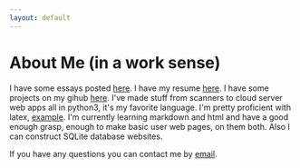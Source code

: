 ```yaml
---
layout: default
---
```

# About Me (in a work sense)

I have some essays posted [here](/pages/essays.html). I have my resume [here](/media/resume.pdf). I have some projects on my gihub [here](https://github.com/Tim-Jackins). I've made stuff from scanners to cloud server web apps all in python3, it's my favorite language. I'm pretty proficient with latex, [example](/media/lab5.pdf). I'm currently learning markdown and html and have a good enough grasp, enough to make basic user web pages, on them both. Also I can construct SQLite database websites.

If you have any questions you can contact me by [email](mailto:timmins.jack595@gmail.com).